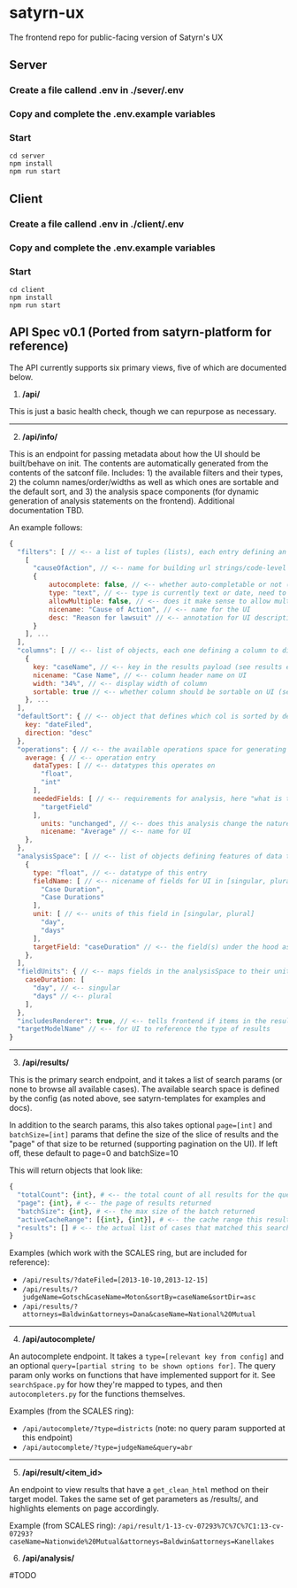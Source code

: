 # satyrn-ux
The frontend repo for public-facing version of Satyrn's UX

## Server
### Create a file callend .env in ./sever/.env
### Copy and complete the .env.example variables
### Start
```
cd server 
npm install
npm run start
```

## Client
### Create a file callend .env in ./client/.env
### Copy and complete the .env.example variables
### Start
```
cd client 
npm install
npm run start
```

## API Spec v0.1 (Ported from satyrn-platform for reference)

The API currently supports six primary views, five of which are documented below.

1. __/api/__

This is just a basic health check, though we can repurpose as necessary.

 ----

2. __/api/info/__

This is an endpoint for passing metadata about how the UI should be built/behave on init. The contents are automatically generated from the contents of the satconf file. Includes: 1) the available filters and their types, 2) the column names/order/widths as well as which ones are sortable and the default sort, and 3) the analysis space components (for dynamic generation of analysis statements on the frontend). Additional documentation TBD.

An example follows:

```javascript
{
  "filters": [ // <-- a list of tuples (lists), each entry defining an available data filter
    [
      "causeOfAction", // <-- name for building url strings/code-level representation
      {
          autocomplete: false, // <-- whether auto-completable or not (via ac endpoint)
          type: "text", // <-- type is currently text or date, need to introduce int/range
          allowMultiple: false, // <-- does it make sense to allow multiple filters of this type?
          nicename: "Cause of Action", // <-- name for the UI
          desc: "Reason for lawsuit" // <-- annotation for UI description
      }
    ], ...
  ],
  "columns": [ // <-- list of objects, each one defining a column to display on UI
    {
      key: "caseName", // <-- key in the results payload (see results endpoint)
      nicename: "Case Name", // <-- column header name on UI
      width: "34%", // <-- display width of column
      sortable: true // <-- whether column should be sortable on UI (see results endpoint)
    }, ...
  ],
  "defaultSort": { // <-- object that defines which col is sorted by default + direction
    key: "dateFiled",
    direction: "desc"
  },
  "operations": { // <-- the available operations space for generating statements
    average: { // <-- operation entry
      dataTypes: [ // <-- datatypes this operates on
        "float",
        "int"
      ],
      neededFields: [ // <-- requirements for analysis, here "what is the targetField?"
        "targetField"
      ],
        units: "unchanged", // <-- does this analysis change the nature of the targetField's units?
        nicename: "Average" // <-- name for UI
    },
  },
  "analysisSpace": [ // <-- list of objects defining features of data that analysis can run on
    {
      type: "float", // <-- datatype of this entry
      fieldName: [ // <-- nicename of fields for UI in [singular, plural]
        "Case Duration",
        "Case Durations"
      ],
      unit: [ // <-- units of this field in [singular, plural]
        "day",
        "days"
      ],
      targetField: "caseDuration" // <-- the field(s) under the hood associated with this entry
    },
  ],
  "fieldUnits": { // <-- maps fields in the analysisSpace to their units, makes lookup easier
    caseDuration: [
      "day", // <-- singular
      "days" // <-- plural
    ],
  },
  "includesRenderer": true, // <-- tells frontend if items in the results view should be clickable
  "targetModelName" // <-- for UI to reference the type of results
}
```

 ----

3. __/api/results/__

This is the primary search endpoint, and it takes a list of search params (or none to browse all available cases). The available search space is defined by the config (as noted above, see satyrn-templates for examples and docs).

In addition to the search params, this also takes optional `page=[int]` and `batchSize=[int]` params that define the size of the slice of results and the "page" of that size to be returned (supporting pagination on the UI). If left off, these default to page=0 and batchSize=10

This will return objects that look like:

```python
{
  "totalCount": {int}, # <-- the total count of all results for the query
  "page": {int}, # <-- the page of results returned
  "batchSize": {int}, # <-- the max size of the batch returned
  "activeCacheRange": [{int}, {int}], # <-- the cache range this result is within on the server
  "results": [] # <-- the actual list of cases that matched this search
}
```

Examples (which work with the SCALES ring, but are included for reference):
 - `/api/results/?dateFiled=[2013-10-10,2013-12-15]`
 - `/api/results/?judgeName=Gotsch&caseName=Moton&sortBy=caseName&sortDir=asc`
 - `/api/results/?attorneys=Baldwin&attorneys=Dana&caseName=National%20Mutual`

 ----

4. __/api/autocomplete/__

An autocomplete endpoint. It takes a `type=[relevant key from config]` and an optional `query=[partial string to be shown options for]`. The query param only works on functions that have implemented support for it. See `searchSpace.py` for how they're mapped to types, and then `autocompleters.py` for the functions themselves.

Examples (from the SCALES ring):
 - `/api/autocomplete/?type=districts` (note: no query param supported at this endpoint)
 - `/api/autocomplete/?type=judgeName&query=abr`

 ----

5. __/api/result/<item_id>__

An endpoint to view results that have a `get_clean_html` method on their target model. Takes the same set of get parameters as /results/, and highlights elements on page accordingly.

Example (from SCALES ring): `/api/result/1-13-cv-07293%7C%7C%7C1:13-cv-07293?caseName=Nationwide%20Mutual&attorneys=Baldwin&attorneys=Kanellakes`

6. __/api/analysis/__

#TODO

